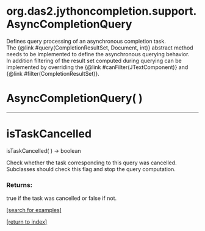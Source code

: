 # org.das2.jythoncompletion.support.AsyncCompletionQuery

Defines query processing of an asynchronous completion task.
 <br>
 The {@link #query(CompletionResultSet, Document, int)} abstract method
 needs to be implemented to define the asynchronous querying behavior.
 <br>
 In addition filtering of the result set computed during querying
 can be implemented by overriding the
 {@link #canFilter(JTextComponent)} and {@link #filter(CompletionResultSet)}.

# AsyncCompletionQuery( )


***
<a name="isTaskCancelled"></a>
# isTaskCancelled
isTaskCancelled(  ) &rarr; boolean

Check whether the task corresponding to this query was cancelled.
 <br>
 Subclasses should check this flag and stop the query computation.

### Returns:
true if the task was cancelled or false if not.

<a href="https://github.com/autoplot/dev/search?q=isTaskCancelled&unscoped_q=isTaskCancelled">[search for examples]</a>

<a href="https://github.com/autoplot/documentation/blob/master/javadoc/index-all.md">[return to index]</a>

